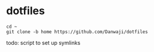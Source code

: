 # dotfiles

```
cd ~
git clone -b home https://github.com/Danwaji/dotfiles

```
todo: script to set up symlinks
